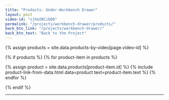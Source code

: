 ```yaml
---
title: "Products: Under-Workbench Drawer"
layout: post
video-id: "sjhm2NCibD0"
permalink: "/projects/workbench-drawer/products/"
back_btn_link: "/projects/workbench-drawer/"
back_btn_text: "Back to the Project"
---
```

{% assign products = site.data.products-by-video[page.video-id]  %}

{% if products %}
{% for product-item in products  %}

{% assign product = site.data.products[product-item.id] %}
{% include product-link-from-data.html data=product text=product-item.text %}
{% endfor %}

{% endif %}

<hr class="hr-thick" style="margin-bottom: 30px; clear: left"/>
